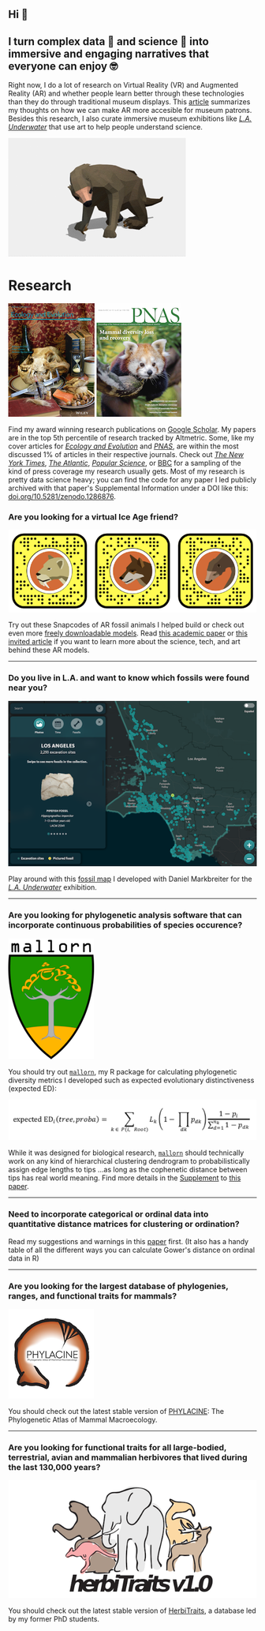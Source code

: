 ## Hi 👋 
## I turn complex data 🤖 and science 🦖 into immersive and engaging narratives that everyone can enjoy 🤓




Right now, I do a lot of research on Virtual Reality (VR) and Augmented Reality (AR) and whether people learn better through these technologies than they do through traditional museum displays. This [article](https://www.aam-us.org/2020/06/15/towards-frictionless-augmented-reality/) summarizes my thoughts on how we can make AR more accesible for museum patrons. Besides this research, I also curate immersive museum exhibitions like [*L.A. Underwater*](https://nhm.org/la-underwater) that use art to help people understand science. 


![Shasta](./Docs/Shasta_ground_sloth.gif)


# Research

![Ecology and Evolution cover](./Docs/Ecology_and_Evolution_cover_small.png)               ![PNAS cover](./Docs/PNAS_cover_small.png)

Find my award winning research publications on [Google Scholar](https://scholar.google.com/citations?user=hx6r5z0AAAAJ&hl=en&oi=ao). My papers are in the top 5th percentile of research tracked by Altmetric. Some, like my cover articles for [*Ecology and Evolution*](https://doi.org/10.1002/ece3.2054) and [*PNAS*](https://doi.org/10.1073/pnas.1804906115), are within the most discussed 1% of articles in their respective journals. Check out [*The New York Times*](https://www.nytimes.com/2016/02/04/science/explorers-club-mammoth-dinner.html?rref=collection/sectioncollection/science&action=click&contentCollection=science&region=rank&module=package&version=highlights&contentPlacement=1&pgtype=sectionfront&_r=0), [*The Atlantic*](https://www.theatlantic.com/science/archive/2018/10/mammals-will-need-millions-years-recover-us/573031/), [*Popular Science*](https://www.popsci.com/story/animals/escobars-invasive-hippos/), or [BBC](https://www.bbc.co.uk/newsround/60618249) for a sampling of the kind of press coverage my research usually gets. Most of my research is pretty data science heavy; you can find the code for any paper I led publicly archived with that paper's Supplemental Information under a DOI like this: [doi.org/10.5281/zenodo.1286876](doi.org/10.5281/zenodo.1286876).






### Are you looking for a virtual Ice Age friend? 
![Snapcodes](./Docs/Snapcodes.png)

Try out these Snapcodes of AR fossil animals I helped build or check out even more [freely downloadable models](https://skfb.ly/osVxM). Read [this  academic paper](https://doi.org/10.26879/1191) or [this invited article](https://sketchfab.com/blogs/community/forging-a-3d-paleoart-pipeline-with-sketchfab/) if you want to learn more about the science, tech, and art behind these AR models. 

 
-----------------------


### Do you live in L.A. and want to know which fossils were found near you? 
![fossil map](./Docs/Fossil_Map.png)

Play around with this [fossil map](https://fossilmap.nhm.org) I developed with Daniel Markbreiter for the [*L.A. Underwater*](https://nhm.org/la-underwater) exhibition.

 
-----------------------

### Are you looking for phylogenetic analysis software that can incorporate continuous probabilities of species occurence?
![mallorn](./Docs/mallorn_logo_small.png)

You should try out [`mallorn`](https://github.com/MegaPast2Future/mallorn), my R package for calculating phylogenetic diversity metrics I developed such as expected evolutionary distinctiveness (expected ED):

![expected ed](./Docs/Expected_ED.png)

While it was designed for biological research, [`mallorn`](https://github.com/MegaPast2Future/mallorn) should technically work on any kind of hierarchical clustering dendrogram to probabilistically assign edge lengths to tips ...as long as the cophenetic distance between tips has real world meaning. Find more details in the [Supplement](https://www.pnas.org/content/pnas/suppl/2018/10/09/1804906115.DCSupplemental/pnas.1804906115.sapp.pdf) to [this paper](https://www.pnas.org/content/115/44/11262). 


-----------------------


### Need to incorporate categorical or ordinal data into quantitative distance matrices for clustering or ordination? 

Read my suggestions and warnings in this [paper](https://www.biorxiv.org/content/10.1101/2021.11.02.466687v1) first. (It also has a handy table of all the different ways you can calculate Gower's distance on ordinal data in R)


-----------------------


### Are you looking for the largest database of phylogenies, ranges, and functional traits for mammals?
![PHYLACINE](./Docs/PHYLACINE_logo_small.png)

You should check out the latest stable version of [PHYLACINE](https://github.com/MegaPast2Future/PHYLACINE_1.2/): The Phylogenetic Atlas of Mammal Macroecology.


-----------------------


### Are you looking for functional traits for all large-bodied, terrestrial, avian and mammalian herbivores that lived during the last 130,000 years?
![HerbiTraits](./Docs/HerbiTraits_Logo.png)

You should check out the latest stable version of [HerbiTraits](https://github.com/MegaPast2Future/HerbiTraits), a database led by my former PhD students.



 


<!--
**ursus-americanus/ursus-americanus** is a ✨ _special_ ✨ repository because its `README.md` (this file) appears on your GitHub profile.

Here are some ideas to get you started:

- 🔭 I’m currently working on ...
- 🌱 I’m currently learning ...
- 👯 I’m looking to collaborate on ...
- 🤔 I’m looking for help with ...
- 💬 Ask me about ...
- 📫 How to reach me: ...
- 😄 Pronouns: ...
- ⚡ Fun fact: ...
-->
